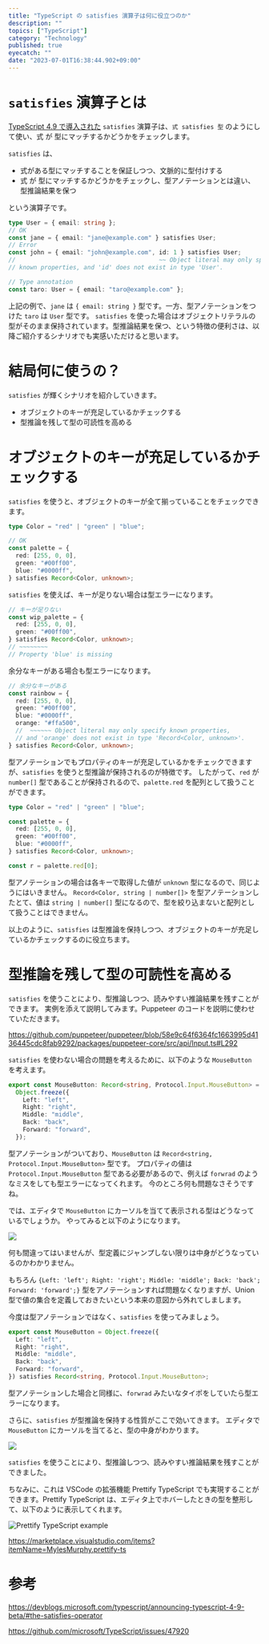 ```yaml
---
title: "TypeScript の satisfies 演算子は何に役立つのか"
description: ""
topics: ["TypeScript"]
category: "Technology"
published: true
eyecatch: ""
date: "2023-07-01T16:38:44.902+09:00"
---
```


# `satisfies` 演算子とは

[TypeScript 4.9 で導入された](https://devblogs.microsoft.com/typescript/announcing-typescript-4-9-beta/#the-satisfies-operator) `satisfies` 演算子は、`式 satisfies 型` のようにして使い、式 が 型にマッチするかどうかをチェックします。

`satisfies` は、

- 式がある型にマッチすることを保証しつつ、文脈的に型付けする
- 式 が 型にマッチするかどうかをチェックし、型アノテーションとは違い、型推論結果を保つ

という演算子です。

```typescript
type User = { email: string };
// OK
const jane = { email: "jane@example.com" } satisfies User;
// Error
const john = { email: "john@example.com", id: 1 } satisfies User;
//                                        ~~ Object literal may only specify
// known properties, and 'id' does not exist in type 'User'.

// Type annotation
const taro: User = { email: "taro@example.com" };
```

上記の例で、`jane` は `{ email: string }` 型です。一方、型アノテーションをつけた `taro` は `User` 型です。
`satisfies` を使った場合はオブジェクトリテラルの型がそのまま保持されています。型推論結果を保つ、という特徴の便利さは、以降ご紹介するシナリオでも実感いただけると思います。

# 結局何に使うの？

`satisfies` が輝くシナリオを紹介していきます。

- オブジェクトのキーが充足しているかチェックする
- 型推論を残して型の可読性を高める

# オブジェクトのキーが充足しているかチェックする

`satisfies` を使うと、オブジェクトのキーが全て揃っていることをチェックできます。

```typescript
type Color = "red" | "green" | "blue";

// OK
const palette = {
  red: [255, 0, 0],
  green: "#00ff00",
  blue: "#0000ff",
} satisfies Record<Color, unknown>;
```

`satisfies` を使えば、キーが足りない場合は型エラーになります。

```typescript
// キーが足りない
const wip_palette = {
  red: [255, 0, 0],
  green: "#00ff00",
} satisfies Record<Color, unknown>;
// ~~~~~~~~
// Property 'blue' is missing
```

余分なキーがある場合も型エラーになります。

```typescript
// 余分なキーがある
const rainbow = {
  red: [255, 0, 0],
  green: "#00ff00",
  blue: "#0000ff",
  orange: "#ffa500",
  //  ~~~~~~ Object literal may only specify known properties,
  // and 'orange' does not exist in type 'Record<Color, unknown>'.
} satisfies Record<Color, unknown>;
```

型アノテーションでもプロパティのキーが充足しているかをチェックできますが、`satisfies` を使うと型推論が保持されるのが特徴です。
したがって、`red` が `number[]` 型であることが保持されるので、`palette.red` を配列として扱うことができます。

```typescript
type Color = "red" | "green" | "blue";

const palette = {
  red: [255, 0, 0],
  green: "#00ff00",
  blue: "#0000ff",
} satisfies Record<Color, unknown>;

const r = palette.red[0];
```

型アノテーションの場合は各キーで取得した値が `unknown` 型になるので、同じようにはいきません。
`Record<Color, string | number[]>` を型アノテーションしたとて、値は `string | number[]` 型になるので、型を絞り込まないと配列として扱うことはできません。

以上のように、`satisfies` は型推論を保持しつつ、オブジェクトのキーが充足しているかチェックするのに役立ちます。

# 型推論を残して型の可読性を高める

`satisfies` を使うことにより、型推論しつつ、読みやすい推論結果を残すことができます。
実例を添えて説明してみます。Puppeteer のコードを説明に使わせていただきます。

https://github.com/puppeteer/puppeteer/blob/58e9c64f6364fc1663995d4136445cdc8fab9292/packages/puppeteer-core/src/api/Input.ts#L292

`satisfies` を使わない場合の問題を考えるために、以下のような `MouseButton` を考えます。

```typescript
export const MouseButton: Record<string, Protocol.Input.MouseButton> =
  Object.freeze({
    Left: "left",
    Right: "right",
    Middle: "middle",
    Back: "back",
    Forward: "forward",
  });
```

型アノテーションがついており、`MouseButton` は `Record<string, Protocol.Input.MouseButton>` 型です。
プロパティの値は `Protocol.Input.MouseButton` 型である必要があるので、例えば `forwrad` のようなミスをしても型エラーになってくれます。
今のところ何も問題なさそうですね。

では、エディタで `MouseButton` にカーソルを当てて表示される型はどうなっているでしょうか。
やってみると以下のようになります。

![](/images/why-typescript-satisfies-operator-bad.png)

何も間違ってはいませんが、型定義にジャンプしない限りは中身がどうなっているのかわかりません。

もちろん `{Left: 'left'; Right: 'right'; Middle: 'middle'; Back: 'back'; Forward: 'forward';}` 型をアノテーションすれば問題なくなりますが、Union 型で値の集合を定義しておきたいという本来の意図から外れてしまします。

今度は型アノテーションではなく、`satisfies` を使ってみましょう。

```typescript
export const MouseButton = Object.freeze({
  Left: "left",
  Right: "right",
  Middle: "middle",
  Back: "back",
  Forward: "forward",
}) satisfies Record<string, Protocol.Input.MouseButton>;
```

型アノテーションした場合と同様に、`forwrad` みたいなタイポをしていたら型エラーになります。

さらに、`satisfies` が型推論を保持する性質がここで効いてきます。
エディタで `MouseButton` にカーソルを当てると、型の中身がわかります。

![](/images/why-typescript-satisfies-operator-good.png)

`satisfies` を使うことにより、型推論しつつ、読みやすい推論結果を残すことができました。

ちなみに、これは VSCode の拡張機能 Prettify TypeScript でも実現することができます。Prettify TypeScript は、エディタ上でホバーしたときの型を整形して、以下のように表示してくれます。

![Prettify TypeScript example](/images/why-typescript-satisfies-operator-extension.png)

https://marketplace.visualstudio.com/items?itemName=MylesMurphy.prettify-ts

# 参考

https://devblogs.microsoft.com/typescript/announcing-typescript-4-9-beta/#the-satisfies-operator

https://github.com/microsoft/TypeScript/issues/47920
